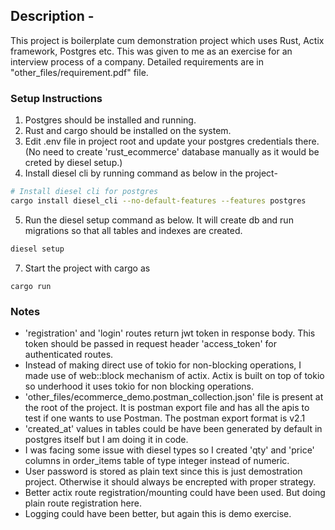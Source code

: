 ## Description -
This project is boilerplate cum demonstration project which uses Rust, Actix framework, Postgres etc.
This was given to me as an exercise for an interview process of a company. 
Detailed requirements are in "other_files/requirement.pdf" file.

### Setup Instructions

1. Postgres should be installed and running.
2. Rust and cargo should be installed on the system.
3. Edit .env file in project root and update your postgres credentials there. (No need to create 'rust_ecommerce' database manually as it would be creted by diesel setup.)
4. Install diesel cli by running command as below in the project- 

```sh
# Install diesel cli for postgres
cargo install diesel_cli --no-default-features --features postgres
```
5. Run the diesel setup command as below. It will create db and run migrations so that all tables and indexes are created.
```sh
diesel setup
```
7. Start the project with cargo as 
```
cargo run
```


### Notes
* 'registration' and 'login' routes return jwt token in response body. This token should be passed in request header 'access_token' for authenticated routes.
* Instead of making direct use of tokio for non-blocking operations, I made use of web::block mechanism of actix. Actix is built on top of tokio so underhood it uses tokio for non blocking operations.
* 'other_files/ecommerce_demo.postman_collection.json' file is present at the root of the project. It is postman export file and has all the apis to test if one wants to use Postman. The postman export format is v2.1
* 'created_at' values in tables could be have been generated by default in postgres itself but I am doing it in code.
* I was facing some issue with diesel types so I created 'qty' and 'price' columns in order_items table of type integer instead of numeric.
* User password is stored as plain text since this is just demostration project. Otherwise it should always be encrepted with proper strategy.
* Better actix route registration/mounting could have been used. But doing plain route registration here.
* Logging could have been better, but again this is demo exercise.